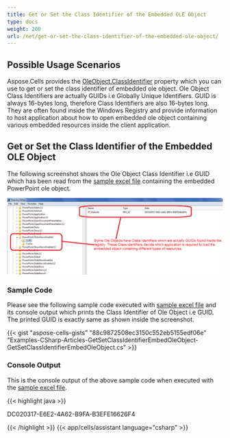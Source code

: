 ```yaml
---
title: Get or Set the Class Identifier of the Embedded OLE Object
type: docs
weight: 200
url: /net/get-or-set-the-class-identifier-of-the-embedded-ole-object/
---
```


## **Possible Usage Scenarios**
Aspose.Cells provides the [OleObject.ClassIdentifier](https://reference.aspose.com/cells/net/aspose.cells.drawing/oleobject/properties/classidentifier) property which you can use to get or set the class identifier of embedded ole object. Ole Object Class Identifiers are actually GUIDs i.e Globally Unique Identifiers. GUID is always 16-bytes long, therefore Class Identifiers are also 16-bytes long. They are often found inside the Windows Registry and provide information to host application about how to open embedded ole object containing various embedded resources inside the client application.
## **Get or Set the Class Identifier of the Embedded OLE Object**
The following screenshot shows the Ole Object Class Identifier i.e GUID which has been read from the [sample excel file](5115190.xls) containing the embedded PowerPoint ole object.

![todo:image_alt_text](get-or-set-the-class-identifier-of-the-embedded-ole-object_1.png)
### **Sample Code**
Please see the following sample code executed with [sample excel file](5115190.xls) and its console output which prints the Class Identifier of Ole Object i.e GUID. The printed GUID is exactly same as shown inside the screenshot.



{{< gist "aspose-cells-gists" "88c9872508ec3150c552eb5155edf06e" "Examples-CSharp-Articles-GetSetClassIdentifierEmbedOleObject-GetSetClassIdentifierEmbedOleObject.cs" >}}
### **Console Output**
This is the console output of the above sample code when executed with the [sample excel file](5115190.xls).

{{< highlight java >}}

 DC020317-E6E2-4A62-B9FA-B3EFE16626F4

{{< /highlight >}}
{{< app/cells/assistant language="csharp" >}}